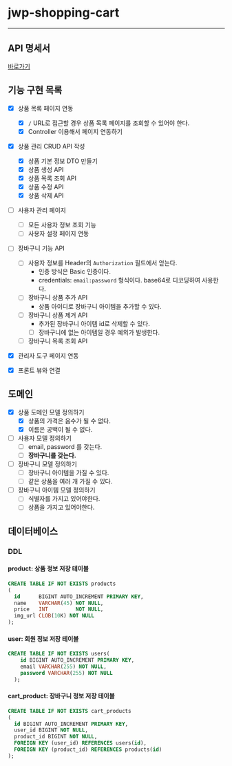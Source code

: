 # jwp-shopping-cart

---

## API 명세서

[바로가기](docs/API.md)

## 기능 구현 목록

- [x] 상품 목록 페이지 연동
    - [x] `/` URL로 접근할 경우 상품 목록 페이지를 조회할 수 있어야 한다.
    - [x] Controller 이용해서 페이지 연동하기
- [x] 상품 관리 CRUD API 작성
    - [x] 상품 기본 정보 DTO 만들기
    - [x] 상품 생성 API
    - [x] 상품 목록 조회 API
    - [x] 상품 수정 API
    - [x] 상품 삭제 API
- [ ] 사용자 관리 페이지
  - [ ] 모든 사용자 정보 조회 기능
  - [ ] 사용자 설정 페이지 연동
- [ ] 장바구니 기능 API
  - [ ] 사용자 정보를 Header의 `Authorization` 필드에서 얻는다.
    - 인증 방식은 Basic 인증이다.
    - credentials: `email:password` 형식이다. base64로 디코딩하여 사용한다.
  - [ ] 장바구니 상품 추가 API
    - 상품 아이디로 장바구니 아이템을 추가할 수 있다.
  - [ ] 장바구니 상품 제거 API
    - 추가된 장바구니 아이템 id로 삭제할 수 있다. 
    - [ ] 장바구니에 없는 아이템일 경우 예외가 발생한다.
  - [ ] 장바구니 목록 조회 API
- [x] 관리자 도구 페이지 연동
- [x] 프론트 뷰와 연결


## 도메인

- [x] 상품 도메인 모델 정의하기
  - [x] 상품의 가격은 음수가 될 수 없다.
  - [x] 이름은 공백이 될 수 없다.
- [ ] 사용자 모델 정의하기
  - [ ] email, password 를 갖는다.
  - [ ] **장바구니를 갖는다.**
- [ ] 장바구니 모델 정의하기
  - [ ] 장바구니 아이템을 가질 수 있다.
  - [ ] 같은 상품을 여러 개 가질 수 있다.
- [ ] 장바구니 아이템 모델 정의하기
  - [ ] 식별자를 가지고 있어야한다.
  - [ ] 상품을 가지고 있어야한다.

## 데이터베이스

### DDL

#### product: 상품 정보 저장 테이블
```sql
CREATE TABLE IF NOT EXISTS products
(
  id      BIGINT AUTO_INCREMENT PRIMARY KEY,
  name    VARCHAR(45) NOT NULL,
  price   INT         NOT NULL,
  img_url CLOB(10K) NOT NULL
);
```

#### user: 회원 정보 저장 테이블

```sql
CREATE TABLE IF NOT EXISTS users(
    id BIGINT AUTO_INCREMENT PRIMARY KEY,
    email VARCHAR(255) NOT NULL,
    password VARCHAR(255) NOT NULL
  );
```

#### cart_product: 장바구니 정보 저장 테이블
```sql
CREATE TABLE IF NOT EXISTS cart_products
(
  id BIGINT AUTO_INCREMENT PRIMARY KEY,
  user_id BIGINT NOT NULL,
  product_id BIGINT NOT NULL,
  FOREIGN KEY (user_id) REFERENCES users(id),
  FOREIGN KEY (product_id) REFERENCES products(id)
);
```
